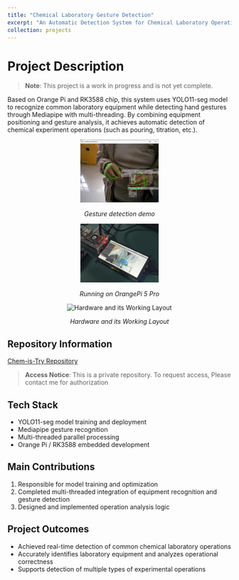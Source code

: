 ```yaml
---
title: "Chemical Laboratory Gesture Detection"
excerpt: "An Automatic Detection System for Chemical Laboratory Operation Based on Orange Pi and RK3588"
collection: projects
---
```


# Project Description

> **Note**: This project is a work in progress and is not yet complete.

Based on Orange Pi and RK3588 chip, this system uses YOLO11-seg model to recognize common laboratory equipment while detecting hand gestures through Mediapipe with multi-threading. By combining equipment positioning and gesture analysis, it achieves automatic detection of chemical experiment operations (such as pouring, titration, etc.).

<div style="text-align: center">
    <img src="/images/projects/chem-is-try/grabing_cylinder.png" alt="Gesture detection demo" width="35%" />
    <p><em>Gesture detection demo</em></p>
</div>


<div style="text-align: center">
    <img src="/images/projects/chem-is-try/running_rk3588.jpg" alt="Running on OrangePi 5 Pro" width="35%" />
    <p><em>Running on OrangePi 5 Pro</em></p>
</div>


<div style="text-align: center">
    <img src="/images/projects/chem-is-try/hardwares.jpg" alt="Hardware and its Working Layout" width="35%" />
    <p><em>Hardware and its Working Layout</em></p>
</div>

## Repository Information
[Chem-is-Try Repository](https://github.com/5z2j0y/Chem-is-Try)

> **Access Notice**: This is a private repository. To request access, Please contact me for authorization


## Tech Stack
- YOLO11-seg model training and deployment
- Mediapipe gesture recognition
- Multi-threaded parallel processing
- Orange Pi / RK3588 embedded development

## Main Contributions
1. Responsible for model training and optimization
2. Completed multi-threaded integration of equipment recognition and gesture detection
3. Designed and implemented operation analysis logic

## Project Outcomes
- Achieved real-time detection of common chemical laboratory operations
- Accurately identifies laboratory equipment and analyzes operational correctness
- Supports detection of multiple types of experimental operations